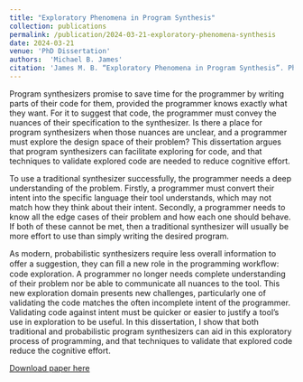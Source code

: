 ```yaml
---
title: "Exploratory Phenomena in Program Synthesis"
collection: publications
permalink: /publication/2024-03-21-exploratory-phenomena-synthesis
date: 2024-03-21
venue: 'PhD Dissertation'
authors:  'Michael B. James'
citation: 'James M. B. “Exploratory Phenomena in Program Synthesis”. PhD Thesis. Proquest. 2024.'
---
```


Program synthesizers promise to save time for the programmer by writing parts of their code for them, provided the programmer knows exactly what they want. For it to suggest that code, the programmer must convey the nuances of their specification to the synthesizer. Is there a place for program synthesizers when those nuances are unclear, and a programmer must explore the design space of their problem? This dissertation argues that program synthesizers can facilitate exploring for code, and that techniques to validate explored code are needed to reduce cognitive effort.

To use a traditional synthesizer successfully, the programmer needs a deep understanding of the problem. Firstly, a programmer must convert their intent into the specific language their tool understands, which may not match how they think about their intent. Secondly, a programmer needs to know all the edge cases of their problem and how each one should behave. If both of these cannot be met, then a traditional synthesizer will usually be more effort to use than simply writing the desired program.

As modern, probabilistic synthesizers require less overall information to offer a suggestion, they can ﬁll a new role in the programming workﬂow: code exploration. A programmer no longer needs complete understanding of their problem nor be able to communicate all nuances to the tool. This new exploration domain presents new challenges, particularly one of validating the code matches the often incomplete intent of the programmer. Validating code against intent must be quicker or easier to justify a tool’s use in exploration to be useful. In this dissertation, I show that both traditional and probabilistic program synthesizers can aid in this exploratory process of programming, and that techniques to validate that explored code reduce the cognitive effort.

[Download paper here]({{site.baseurl}}/files/Exploratory-Phenomena-in-Program-Synthesis.pdf)